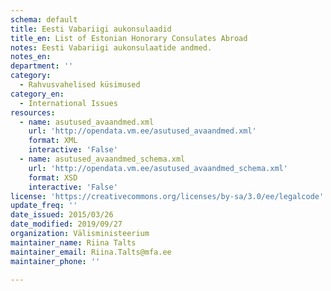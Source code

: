 ```yaml
---
schema: default
title: Eesti Vabariigi aukonsulaadid
title_en: List of Estonian Honorary Consulates Abroad
notes: Eesti Vabariigi aukonsulaatide andmed.
notes_en:
department: ''
category:
  - Rahvusvahelised küsimused
category_en:
  - International Issues
resources:
  - name: asutused_avaandmed.xml
    url: 'http://opendata.vm.ee/asutused_avaandmed.xml'
    format: XML
    interactive: 'False'
  - name: asutused_avaandmed_schema.xml
    url: 'http://opendata.vm.ee/asutused_avaandmed_schema.xml'
    format: XSD
    interactive: 'False'
license: 'https://creativecommons.org/licenses/by-sa/3.0/ee/legalcode'
update_freq: ''
date_issued: 2015/03/26
date_modified: 2019/09/27
organization: Välisministeerium
maintainer_name: Riina Talts
maintainer_email: Riina.Talts@mfa.ee
maintainer_phone: ''

---
```

